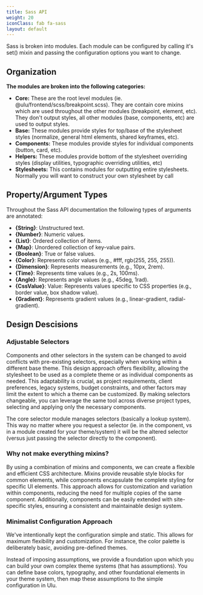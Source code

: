 ```yaml
---
title: Sass API
weight: 20
iconClass: fab fa-sass
layout: default
---
```


Sass is broken into modules. Each module can be configured by calling it's set() mixin and passing the configuration options you want to change. 

## Organization

**The modules are broken into the following categories:**

- **Core:** These are the root level modules (ie. @ulu/frontend/scss/breakpoint.scss). They are contain core mixins which are used throughout the other modules (breakpoint, element, etc). They don't output styles, all other modules (base, components, etc) are used to output styles.
- **Base:** These modules provide styles for top/base of the stylesheet styles (normalize, general html elements, shared keyframes, etc).
- **Components:** These modules provide styles for individual components (button, card, etc).
- **Helpers:** These modules provide bottom of the stylesheet overriding styles (display utilities, typographic overriding utilities, etc)
- **Stylesheets:** This contains modules for outputting entire stylesheets. Normally you will want to construct your own stylesheet by call

## Property/Argument Types

Throughout the Sass API documentation the following types of arguments are annotated:

- **{String}**: Unstructured text.
- **{Number}**: Numeric values.
- **{List}**: Ordered collection of items.
- **{Map}**: Unordered collection of key-value pairs.
- **{Boolean}**: True or false values.
- **{Color}**: Represents color values (e.g., #fff, rgb(255, 255, 255)).
- **{Dimension}**: Represents measurements (e.g., 10px, 2rem).
- **{Time}**: Represents time values (e.g., 2s, 100ms).
- **{Angle}**: Represents angle values (e.g., 45deg, 1rad).
- **{CssValue}**: Value: Represents values specific to CSS properties (e.g., border value, box shadow value).
- **{Gradient}**: Represents gradient values (e.g., linear-gradient, radial-gradient).

## Design Descisions

### Adjustable Selectors

Components and other selectors in the system can be changed to avoid conflicts with pre-existing selectors, especially when working within a different base theme. This design approach offers flexibility, allowing the stylesheet to be used as a complete theme or as individual components as needed. This adaptability is crucial, as project requirements, client preferences, legacy systems, budget constraints, and other factors may limit the extent to which a theme can be customized. By making selectors changeable, you can leverage the same tool across diverse project types, selecting and applying only the necessary components.

The core selector module manages selectors (basically a lookup system). This way no matter where you request a selector (ie. in the component, vs in a module created for your theme/system) it will be the altered selector (versus just passing the selector directly to the component). 

### Why not make everything mixins?

By using a combination of mixins and components, we can create a flexible and efficient CSS architecture. Mixins provide reusable style blocks for common elements, while components encapsulate the complete styling for specific UI elements. This approach allows for customization and variation within components, reducing the need for multiple copies of the same component. Additionally, components can be easily extended with site-specific styles, ensuring a consistent and maintainable design system.

### Minimalist Configuration Approach

We've intentionally kept the configuration simple and static. This allows for maximum flexibility and customization. For instance, the color palette is deliberately basic, avoiding pre-defined themes. 

Instead of imposing assumptions, we provide a foundation upon which you can build your own complex theme systems (that has assumptions). You can define base colors, typography, and other foundational elements in your theme system, then map these assumptions to the simple configuration in Ulu.
